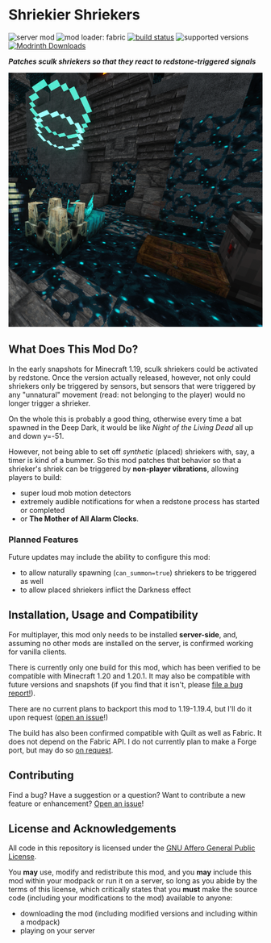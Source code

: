 # Shriekier Shriekers

![server mod](https://img.shields.io/badge/Server\/Client-server-critical)
![mod loader: fabric](https://img.shields.io/badge/Mod_Loader-fabric%2Fquilt-a4cc37)
[![build status](https://github.com/OpenBagTwo/ShriekierShriekers/actions/workflows/build.yml/badge.svg)](https://github.com/OpenBagTwo/ShriekierShriekers/actions/workflows/build.yml)
![supported versions](https://img.shields.io/badge/Supported_Versions-1.20,1.20.1-blue)
[![Modrinth Downloads](https://img.shields.io/modrinth/dt/shriekier-shriekers)](https://modrinth.com/mod/shriekier-shriekers)

_**Patches sculk shriekers so that they react to redstone-triggered signals**_

![logo](_static/logo_big.png)



## What Does This Mod Do?

In the early snapshots for Minecraft 1.19, sculk shriekers could be activated by redstone.
Once the version actually released, however, not only could shriekers only be triggered
by sensors, but sensors that were triggered by any "unnatural" movement (read: not belonging
to the player) would no longer trigger a shrieker.

On the whole this is probably a good thing, otherwise every time a bat spawned in the Deep Dark,
it would be like _Night of the Living Dead_ all up and down y=-51.

However, not being able to set off _synthetic_ (placed) shriekers with, say, a timer is kind of
a bummer. So this mod patches that behavior so that a shrieker's shriek can be triggered by
**non-player vibrations**, allowing players to build:
- super loud mob motion detectors
- extremely audible notifications for when a redstone process has started or completed
- or **The Mother of All Alarm Clocks**.

### Planned Features
Future updates may include the ability to configure this mod:
- to allow naturally spawning (`can_summon=true`) shriekers to be triggered as well
- to allow placed shriekers inflict the Darkness effect

## Installation, Usage and Compatibility
For multiplayer, this mod only needs to be installed **server-side**, and, assuming no other mods
are installed on the server, is confirmed working for vanilla clients.

There is currently only one build for this mod, which has been verified to be compatible with
Minecraft 1.20 and 1.20.1. It may also be compatible with future versions and snapshots (if you
find that it isn't, please
[file a bug report!](https://github.com/OpenBagTwo/ShriekierShriekers/issues/new)).

There are no current plans to backport this mod to 1.19-1.19.4, but I'll do it upon request
([open an issue](https://github.com/OpenBagTwo/ShriekierShriekers/issues/new)!)

The build has also been confirmed compatible with Quilt as well as Fabric. It does not depend on
the Fabric API. I do not currently plan to make a Forge port, but may do so
[on request](https://github.com/OpenBagTwo/ShriekierShriekers/issues/new).

## Contributing

Find a bug? Have a suggestion or a question? Want to contribute a new feature or enhancement?
[Open an issue](https://github.com/OpenBagTwo/ShriekierShriekers/issues/new)!

## License and Acknowledgements

All code in this repository is licensed under the
[GNU Affero General Public License](https://www.gnu.org/licenses/agpl-3.0.en.html).

You **may** use, modify and redistribute this mod, and  you **may** include this mod within your
modpack or run it on a server, so long as you abide by the terms of
this license, which critically states that you **must** make the source code (including your
modifications to the mod) available to anyone:
- downloading the mod (including modified versions and including within a modpack)
- playing on your server
